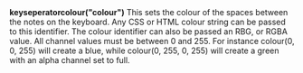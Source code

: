 <a name="keyseparatorcolour"><h3 style="padding-top: 40px; margin-top: 40px;"></h3></a>
**keyseperatorcolour("colour")** This sets the colour of the spaces between the notes on the keyboard. Any CSS or HTML colour string can be passed to this identifier. The colour identifier can also be passed an RBG, or RGBA value. All channel values must be between 0 and 255. For instance colour(0, 0, 255) will create a blue, while colour(0, 255, 0, 255) will create a green with an alpha channel set to full.  

<!--UPDATE WIDGET_IN_CSOUND
    SIdent sprintf "keyseperatorcolour(%d, %d, %d) ", rnd(255), rnd(255), rnd(255)
    SIdentifier strcat SIdentifier, SIdent
-->